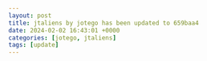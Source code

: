 ```yaml
---
layout: post
title: jtaliens by jotego has been updated to 659baa4
date: 2024-02-02 16:43:01 +0000
categories: [jotego, jtaliens]
tags: [update]
---
```


